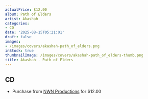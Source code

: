 ```yaml
---
actualPrice: $12.00
album: Path of Elders
artist: Akashah
categories:
- CD
date: '2025-08-15T05:21:01'
draft: false
images:
- /images/covers/akashah-path_of_elders.png
inStock: true
thumbnailImage: /images/covers/akashah-path_of_elders-thumb.png
title: Akashah - Path of Elders
---
```


## CD
* Purchase from [NWN Productions](http://shop.nwnprod.com/index.php?route=product/product&path=93&product_id=49112&sort=pd.name&order=ASC) for $12.00

